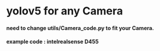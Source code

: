 # yolov5 for any Camera
#### need to change utils/Camera_code.py to fit your Camera.
#### example code : intelrealsense D455